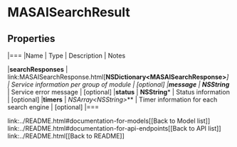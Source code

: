 # MASAISearchResult

## Properties
|===
|Name | Type | Description | Notes

|**searchResponses** | link:MASAISearchResponse.html[**NSDictionary&lt;MASAISearchResponse&gt;***] | Service information per group of module | [optional] 
|**message** | **NSString*** | Service error message | [optional] 
|**status** | **NSString*** | Status information | [optional] 
|**timers** | **NSArray&lt;NSString*&gt;*** | Timer information for each search engine | [optional] 
|===

link:../README.html#documentation-for-models[[Back to Model list]] link:../README.html#documentation-for-api-endpoints[[Back to API list]] link:../README.html[[Back to README]]



